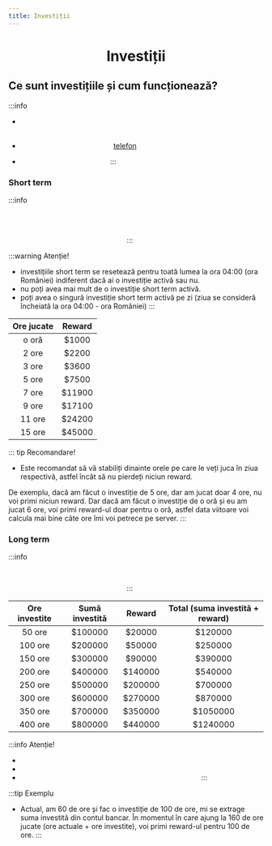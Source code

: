 ```yaml
---
title: Investiții
---
```



# <span class="title-font"><center>Investiții</center></span>

## <span class="header-font">Ce sunt investițiile și cum funcționează?</span>

:::info
- <span style="color:white">Investițiile reprezintă un venit pasiv care îți oferă o sumă de bani în funcție de activitatea pe server.</span>

- <span style="color:white">Acestea pot fi accesate din [telefon](/general/telefon), mai exact din aplicația "Investiții".</span>

- <span style="color:white">Investițiile sunt de 2 tipuri:</span>
:::

### <span class="header-font">Short term</span>
:::info
<span style="color:white">-> reprezintă numărul de ore jucate pe care le-ai ales să le petreci pe server în ziua respectivă</span>

<span style="color:white">-> chiar dacă te deconectezi, orele jucate se vor păstra</span>

<span style="color:white">-> reward-urile sunt stabilite astfel:</span>
:::

:::warning Atenție!
- investițiile short term se resetează pentru toată lumea la ora 04:00 (ora României) indiferent dacă ai o investiție activă sau nu.
- nu poți avea mai mult de o investiție short term activă.
- poți avea o singură investiție short term activă pe zi (ziua se consideră încheiată la ora 04:00 - ora României)
:::

|  Ore jucate  |    Reward   |
| :-----------:|   :-----:   |
|     o oră    |    $1000    |
|     2 ore    |    $2200    |
|     3 ore    |    $3600    |
|     5 ore    |    $7500    |
|     7 ore    |    $11900   |
|     9 ore    |    $17100   |
|     11 ore   |    $24200   |
|     15 ore   |    $45000   |

::: tip Recomandare!
- Este recomandat să vă stabiliți dinainte orele pe care le veți juca în ziua respectivă, astfel încât să nu pierdeți niciun reward.

De exemplu, dacă am făcut o investiție de 5 ore, dar am jucat doar 4 ore, nu voi primi niciun reward. Dar dacă am făcut o investiție de o oră și eu am jucat 6 ore, voi primi reward-ul doar pentru o oră, astfel data viitoare voi calcula mai bine câte ore îmi voi petrece pe server.
:::

 ### <span class="header-font">Long term </span>
 :::info
 <span style="color:white">-> se investesc atât ore, cât și sume de bani</span>

 <span style="color:white">-> pot fi făcute la rând, după fiecare investiție finalizată</span>

 <span style="color:white">-> reward-urile sunt stabilite astfel:</span>
:::

|   Ore investite |   Sumă investită   |    Reward   |  Total (suma investită + reward) |
|  :-----------:  |   :-------------:  |   :-----:   |  :----:   |
|     50 ore      |       $100000      |    $20000   |  $120000  |
|     100 ore     |       $200000      |    $50000   |  $250000  |
|     150 ore     |       $300000      |    $90000   |  $390000  |
|     200 ore     |       $400000      |    $140000  |  $540000  |
|     250 ore     |       $500000      |    $200000  |  $700000  |
|     300 ore     |       $600000      |    $270000  |  $870000  |
|     350 ore     |       $700000      |    $350000  |  $1050000 |
|     400 ore     |       $800000      |    $440000  |  $1240000 |

:::info Atenție!
- <span style="color:white">Poți alege orice investiție indiferent de câte ore jucate actuale deții.</span>
- <span style="color:white">Anularea investiției va duce la pierderea sumei investite și a progresului.</span>
- <span style="color:white">Nu poți avea mai mult de o investiție long term activă.</span>
:::

:::tip Exemplu
- Actual, am 60 de ore și fac o investiție de 100 de ore, mi se extrage suma investită din contul bancar. În momentul în care ajung la 160 de ore jucate (ore actuale + ore investite), voi primi reward-ul pentru 100 de ore.
:::